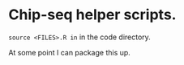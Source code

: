 # Chip-seq helper scripts. 

``` source <FILES>.R in ``` 
in the code directory. 

At some point I can package this up.
